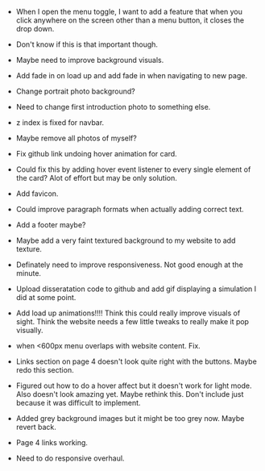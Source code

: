 * When I open the menu toggle, I want to add a feature that when you click anywhere on the screen other than a menu button, it closes the drop down.
* Don't know if this is that important though.
* Maybe need to improve background visuals.
* Add fade in on load up and add fade in when navigating to new page.
* Change portrait photo background?
* Need to change first introduction photo to something else.
* z index is fixed for navbar.

* Maybe remove all photos of myself?


* Fix github link undoing hover animation for card.
* Could fix this by adding hover event listener to every single element of the card? Alot of effort but may be only solution.
* Add favicon.

* Could improve paragraph formats when actually adding correct text.
* Add a footer maybe?
* Maybe add a very faint textured background to my website to add texture.
* Definately need to improve responsiveness. Not good enough at the minute.

* Upload disseratation code to github and add gif displaying a simulation I did at some point.

* Add load up animations!!!! Think this could really improve visuals of sight. Think the website needs a few little tweaks to really
make it pop visually.

* when <600px menu overlaps with website content. Fix.

* Links section on page 4 doesn't look quite right with the buttons. Maybe redo this section.

* Figured out how to do a hover affect but it doesn't work for light mode. Also doesn't look amazing yet. Maybe rethink this. Don't include 
just because it was difficult to implement.

* Added grey background images but it might be too grey now. Maybe revert back.

* Page 4 links working.

* Need to do responsive overhaul. 